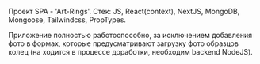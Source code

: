 Проект SPA - 'Art-Rings'.
Стек: JS, React(context), NextJS, MongoDB, Mongoose, Tailwindcss, PropTypes.

Приложение полностью работоспособно, за исключением добавления фото в формах, которые предусматривают загрузку фото образцов колец (на ходится в процессе доработки, необходим backend NodeJS).
